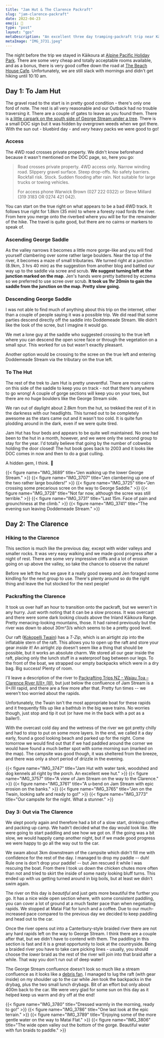 ```yaml
---
title: "Jam Hut & The Clarence Packraft"
slug: "jam-clarence-packraft"
date: 2022-04-23
emoji: 🛶
type: "post"
layout: "gps"
metaDescription: "An excellent three day tramping-packraft trip near Kāikora with a good mix of hard tramping and excellent wave-trains and rapids."
metaImage: "IMG_3731.jpeg"
---
```


The night before the trip we stayed in Kāikoura at [Alpine Pacific Holiday Park](https://alpine-pacific.co.nz). There are some very cheap and totally acceptable rooms available, and as a bonus, there is very good coffee down the road at [The Beach House Cafe](https://beachhousecafe.co.nz). Unfortunately, we are still slack with mornings and didn't get hiking until 10:10 am.

## Day 1: To Jam Hut

The gravel road to the start is in pretty good condition - there's only one ford of note. The rest is all very reasonable and our Outback had no trouble traversing it. There are a couple of gates to leave as you found them. There is [a little carpark on the south side of George Stream under a tree](https://goo.gl/maps/yGyNwEUyyw9MU2bJ9). There is a small DOC sign but it was hidden by overgrown weeds when we got there. With the sun out - bluebird day - and _very_ heavy packs we were good to go!

### Access

The 4WD road crosses private property. We didn't know beforehand because it wasn't mentioned on the DOC page, so, here you go:

> Road crosses private property. 4WD access only. Narrow winding road. Slippery gravel surface. Steep drop-offs. No safety barriers. Rockfall risk. Stock. Sudden flooding after rain. Not suitable for large trucks or towing vehicles.
>  
> For access phone Warwick Brown (027 222 0322) or Steve Millard (319 3183 OR 0274 421 042).

You can start on the true right on what appears to be a bad 4WD track. It follows true right for 1.8km (35 min) to where a foresty road fords the river. From here you merge onto the riverbed where you will be for the remainder of the hike. The travel is quite good, but there are no cairns or markers to speak of.

### Ascending George Saddle

As the valley narrows it becomes a little more gorge-like and you will find yourself clambering over some rather large boulders. Near the top of the river, it becomes a maze of small tributaries. We turned right at a junction (8.9km, 3 hrs 40 min) as the suggestion from another blog and battled our way up to the saddle via scree and scrub. 
__We suggest turning left at the junction marked on the map__. Jen's hands were pretty battered by eczema so we preferred to use scree over scrub. __It took us 1hr 20min to gain the saddle from the junction on the map. Pretty slow going.__

### Descending George Saddle

I was not able to find much of anything about this trip on the internet, other than a couple of people saying it was a possible trip. We did read that some parties descend directly off the saddle into Doddemeade Stream. We didn't like the look of the scree, but I imagine it would go.

We met a lone guy at the saddle who suggested crossing to the true left where you can descend the open scree face or through the vegetation on a small spur. This worked for us but wasn't exactly pleasant.

Another option would be crossing to the scree on the true left and entering Doddemeade Stream via the tributary on the true left.

### To The Hut

The rest of the trek to Jam Hut is pretty uneventful. There are more cairns on this side of the saddle to keep you on track - not that there's anywhere to go wrong! A couple of gorge sections will keep you on your toes, but there are no huge boulders like the George Stream side.

We ran out of daylight about 2.8km from the hut, so trekked the rest of it in the darkness with our headlights. This turned out to be completely awesome as the stars came out and it wasn't too cold. It is quite fun plodding around in the dark, even if we were quite tired.

Jam Hut has four beds and appears to be quite well maintained. No one had been to the hut in a month, however, and we were only the second group to stay for the year. I'd totally believe that going by the number of cobwebs holding the door closed! The hut book goes back to 2003 and it looks like DOC comes in now and then to do a goat culling.

A hidden gem, I think. 💎

{{< figure name="IMG_3689" title="Jen walking up the lower George Stream." >}}
{{< figure name="IMG_3707" title="Jen clambering up one of the two rather large boulders!" >}}
{{< figure name="IMG_3725" title="Jen crossing some precarious scree on the way to George Saddle." >}}
{{< figure name="IMG_3728" title="Not far now, although the scree was still terrible." >}}
{{< figure name="IMG_3731" title="Last 15m. Face of pain and grounchiness at the climb." >}}
{{< figure name="IMG_3741" title="The evening sun leaving Doddemeade Stream." >}}

## Day 2: The Clarence

### Hiking to the Clarence

This section is much like the previous day, except with wider valleys and smaller rocks. It was very easy walking and we made good progress after a night of rest. There are some very impressive cliffs and a lot of erosion going on up above the valley, so take the chance to observe the nature!

Before we left the hut we gave it a really good sweep and Jen foraged some kindling for the next group to use. There's plenty around so do the right thing and leave the hut stocked for the next people!

### Packrafting the Clarence

It took us over half an hour to transition onto the packraft, but we weren't in any hurry. Just worth noting that it can be a slow process. It was overcast and there were some dark looking clouds above the Inland Kāikoura Range. Pretty menacing-looking mountains, those. It had rained previously but the river was down to about 30m^3/s which seems to be a pretty good level.

Our raft ([Kokopelli Twain](https://kokopelli.com/products/twain)) has a _T-Zip_, which is an airtight zip into the inflatable stern of the raft. This allows you to open up the raft and store your gear _inside_ it! An airtight zip doesn't seem like a thing that should be possible, but it works an absolute charm. We stored all our gear inside the raft, placing only the lunch stuff in a waterproof bag between our legs. To the front of the boat, we strapped our empty backpacks which were in a dry bag. Big success! Plenty of room.

I'll leave a description of the river to [Packrafting Trips NZ - Waiau Toa – Clarence River II/II+ (III)](https://www.packraftingtrips.nz/waiau-toa-clarence-river-ii/), but just below the confluence of Jam Stream is a II+/III rapid, and there are a few more after that. Pretty fun times -- we weren't too worried about the rapids.

Unfortunately, the Twain isn't the most appropriate boat for these rapids and it frequently fills up like a bathtub in the big wave trains. No worries though, just stop and tip it out (or have me in the back with a pot as a bailer!).

With the overcast cold day and the wetness of the river we got pretty chilly and had to stop to put on some more layers. In the end, we called it a day early, found a good looking beach and parked up for the night. Come tomorrow we would find out that if we had paddled around the corner we would have found a much better spot with some morning sun (marked on the map). The campsite was good though, it was sheltered from the breeze, and there was only a short period of drizzle in the evening.

{{< figure name="IMG_3747" title="Jam Hut with water tank, woodshed and dog kennels all right by the porch. An excellent wee hut." >}}
{{< figure name="IMG_3757" title="A view of Jam Stream on the way to the Clarence." >}}
{{< figure name="IMG_3761" title="A u-bend on Jam Stream with epic erosion on the banks." >}}
{{< figure name="IMG_3765" title="Jen on the Twain, looking safe and ready to go!" >}}
{{< figure name="IMG_3773" title="Our campsite for the night. What a stunner." >}}

### Day 3: Out via The Clarence

We slept poorly again and therefore had a bit of a slow start, drinking coffee and packing up camp. We hadn't decided what the day would look like. We were going to start paddling and see how we got on. If the going was a bit slow, we would happily camp another night, but if we made good progress we were happy to go all the way out to the car.

We swam about 3km downstream of the campsite which didn't fill me with confidence for the rest of the day. I managed to drop my paddle -- duh! Rule one is don't drop your paddle! -- but Jen rescued it while I was rescuing the boat. From there I took us down the chicken chutes more often than not and tried to skirt the inside of some nasty looking bluff turns. This ended up with us getting turned around in big boils, but at least we didn't swim again.

The river on this day is _beautiful_ and just gets more beautiful the further you go. It has a nice wide open section where, with some consistent paddling, you can cover a lot of ground at a much faster pace than when negotiating rapids. We stopped at Matai Flat for lunch and a coffee. Due to our much-increased pace compared to the previous day we decided to keep paddling and head out to the car.

Once the river opens out into a Canterbury-style braided river there are not any hard rapids left on the way to George Stream. I think there are a couple after that, but we didn't have to contend with them. The paddling in this section is fast and it is a great opportunity to look at the countryside. Being a braided river you have to take care picking lines - usually, you should choose the _lower_ braid as the rest of the river will join into that braid after a while. That way you don't run out of deep water!

The George Stream confluence doesn't look so much like a stream confluence as it looks like a [debris fan](https://geologypics.com/140131-97/). I managed to lug the raft (with gear inside) on my shoulder up to the car while Jen took the backpacks in the drybag, plus the two small lunch drybags. Bit of an effort but only about 400m back to the car. We were very glad for some sun on this day as it helped keep us warm and dry off at the end!

{{< figure name="IMG_3780" title="Dressed warmly in the morning, ready to go!" >}}
{{< figure name="IMG_3786" title="One last look at the epic terrain." >}}
{{< figure name="IMG_3789" title="Enjoying some of the more gentle water on the way to Matai Flat." >}}
{{< figure name="IMG_3806" title="The wide open valley out the bottom of the gorge. Beautiful water with fun braids to paddle." >}}
